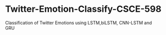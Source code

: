 # Twitter-Emotion-Classify-CSCE-598
Classification of Twitter Emotions using LSTM,biLSTM, CNN-LSTM and GRU 
